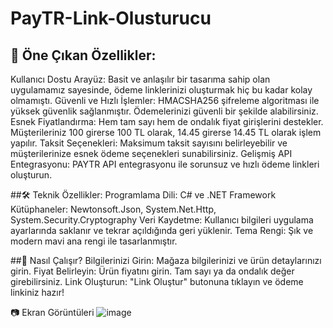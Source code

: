 # PayTR-Link-Olusturucu
## 🎉 Öne Çıkan Özellikler:
Kullanıcı Dostu Arayüz: Basit ve anlaşılır bir tasarıma sahip olan uygulamamız sayesinde, ödeme linklerinizi oluşturmak hiç bu kadar kolay olmamıştı.
Güvenli ve Hızlı İşlemler: HMACSHA256 şifreleme algoritması ile yüksek güvenlik sağlanmıştır. Ödemelerinizi güvenli bir şekilde alabilirsiniz.
Esnek Fiyatlandırma: Hem tam sayı hem de ondalık fiyat girişlerini destekler. Müşterileriniz 100 girerse 100 TL olarak, 14.45 girerse 14.45 TL olarak işlem yapılır.
Taksit Seçenekleri: Maksimum taksit sayısını belirleyebilir ve müşterilerinize esnek ödeme seçenekleri sunabilirsiniz.
Gelişmiş API Entegrasyonu: PAYTR API entegrasyonu ile sorunsuz ve hızlı ödeme linkleri oluşturun.


##🛠 Teknik Özellikler:
Programlama Dili: C# ve .NET Framework
Kütüphaneler: Newtonsoft.Json, System.Net.Http, System.Security.Cryptography
Veri Kaydetme: Kullanıcı bilgileri uygulama ayarlarında saklanır ve tekrar açıldığında geri yüklenir.
Tema Rengi: Şık ve modern mavi ana rengi ile tasarlanmıştır.


##🚀 Nasıl Çalışır?
Bilgilerinizi Girin: Mağaza bilgilerinizi ve ürün detaylarınızı girin.
Fiyat Belirleyin: Ürün fiyatını girin. Tam sayı ya da ondalık değer girebilirsiniz.
Link Oluşturun: "Link Oluştur" butonuna tıklayın ve ödeme linkiniz hazır!

📷 Ekran Görüntüleri
![image](https://github.com/HasakiR10/PayTR-Link-Olusturucu/assets/131062959/8c02e98a-e2ec-4617-a271-0b5524e173ec)
